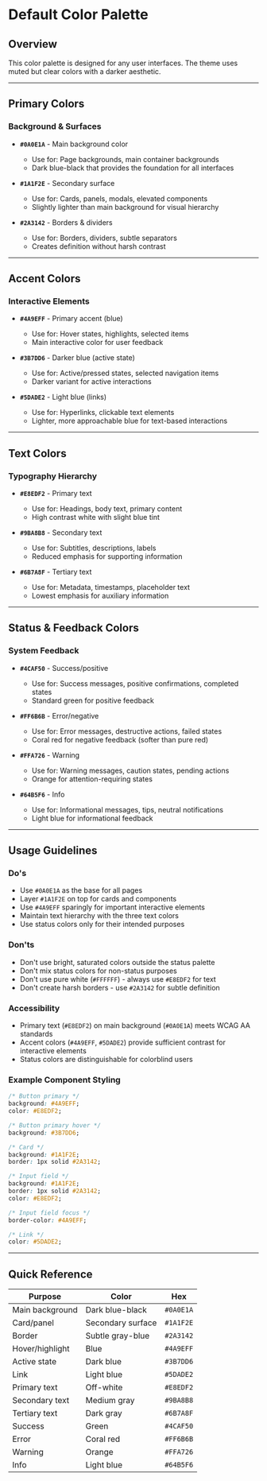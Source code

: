# Default Color Palette 

## Overview
This color palette is designed for any user interfaces.
The theme uses muted but clear colors with a darker aesthetic.

---

## Primary Colors

### Background & Surfaces
- **`#0A0E1A`** - Main background color
  - Use for: Page backgrounds, main container backgrounds
  - Dark blue-black that provides the foundation for all interfaces

- **`#1A1F2E`** - Secondary surface
  - Use for: Cards, panels, modals, elevated components
  - Slightly lighter than main background for visual hierarchy

- **`#2A3142`** - Borders & dividers
  - Use for: Borders, dividers, subtle separators
  - Creates definition without harsh contrast

---

## Accent Colors

### Interactive Elements
- **`#4A9EFF`** - Primary accent (blue)
  - Use for: Hover states, highlights, selected items
  - Main interactive color for user feedback

- **`#3B7DD6`** - Darker blue (active state)
  - Use for: Active/pressed states, selected navigation items
  - Darker variant for active interactions

- **`#5DADE2`** - Light blue (links)
  - Use for: Hyperlinks, clickable text elements
  - Lighter, more approachable blue for text-based interactions

---

## Text Colors

### Typography Hierarchy
- **`#E8EDF2`** - Primary text
  - Use for: Headings, body text, primary content
  - High contrast white with slight blue tint

- **`#9BA8B8`** - Secondary text
  - Use for: Subtitles, descriptions, labels
  - Reduced emphasis for supporting information

- **`#6B7A8F`** - Tertiary text
  - Use for: Metadata, timestamps, placeholder text
  - Lowest emphasis for auxiliary information

---

## Status & Feedback Colors

### System Feedback
- **`#4CAF50`** - Success/positive
  - Use for: Success messages, positive confirmations, completed states
  - Standard green for positive feedback

- **`#FF6B6B`** - Error/negative
  - Use for: Error messages, destructive actions, failed states
  - Coral red for negative feedback (softer than pure red)

- **`#FFA726`** - Warning
  - Use for: Warning messages, caution states, pending actions
  - Orange for attention-requiring states

- **`#64B5F6`** - Info
  - Use for: Informational messages, tips, neutral notifications
  - Light blue for informational feedback

---

## Usage Guidelines

### Do's
- Use `#0A0E1A` as the base for all pages
- Layer `#1A1F2E` on top for cards and components
- Use `#4A9EFF` sparingly for important interactive elements
- Maintain text hierarchy with the three text colors
- Use status colors only for their intended purposes

### Don'ts
- Don't use bright, saturated colors outside the status palette
- Don't mix status colors for non-status purposes
- Don't use pure white (`#FFFFFF`) - always use `#E8EDF2` for text
- Don't create harsh borders - use `#2A3142` for subtle definition

### Accessibility
- Primary text (`#E8EDF2`) on main background (`#0A0E1A`) meets WCAG AA standards
- Accent colors (`#4A9EFF`, `#5DADE2`) provide sufficient contrast for interactive elements
- Status colors are distinguishable for colorblind users

### Example Component Styling
```css
/* Button primary */
background: #4A9EFF;
color: #E8EDF2;

/* Button primary hover */
background: #3B7DD6;

/* Card */
background: #1A1F2E;
border: 1px solid #2A3142;

/* Input field */
background: #1A1F2E;
border: 1px solid #2A3142;
color: #E8EDF2;

/* Input field focus */
border-color: #4A9EFF;

/* Link */
color: #5DADE2;
```

---

## Quick Reference

| Purpose | Color | Hex |
|---------|-------|-----|
| Main background | Dark blue-black | `#0A0E1A` |
| Card/panel | Secondary surface | `#1A1F2E` |
| Border | Subtle gray-blue | `#2A3142` |
| Hover/highlight | Blue | `#4A9EFF` |
| Active state | Dark blue | `#3B7DD6` |
| Link | Light blue | `#5DADE2` |
| Primary text | Off-white | `#E8EDF2` |
| Secondary text | Medium gray | `#9BA8B8` |
| Tertiary text | Dark gray | `#6B7A8F` |
| Success | Green | `#4CAF50` |
| Error | Coral red | `#FF6B6B` |
| Warning | Orange | `#FFA726` |
| Info | Light blue | `#64B5F6` |